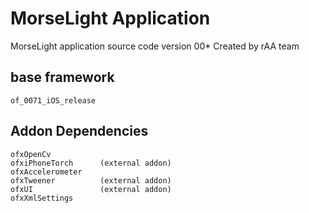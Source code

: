 # MorseLight Application 

MorseLight application source code
version 00*
Created by rAA team

## base framework
	of_0071_iOS_release

## Addon Dependencies
 	ofxOpenCv
 	ofxiPhoneTorch	 	(external addon)
	ofxAccelerometer	
	ofxTweener			(external addon)
	ofxUI				(external addon)
	ofxXmlSettings

	
